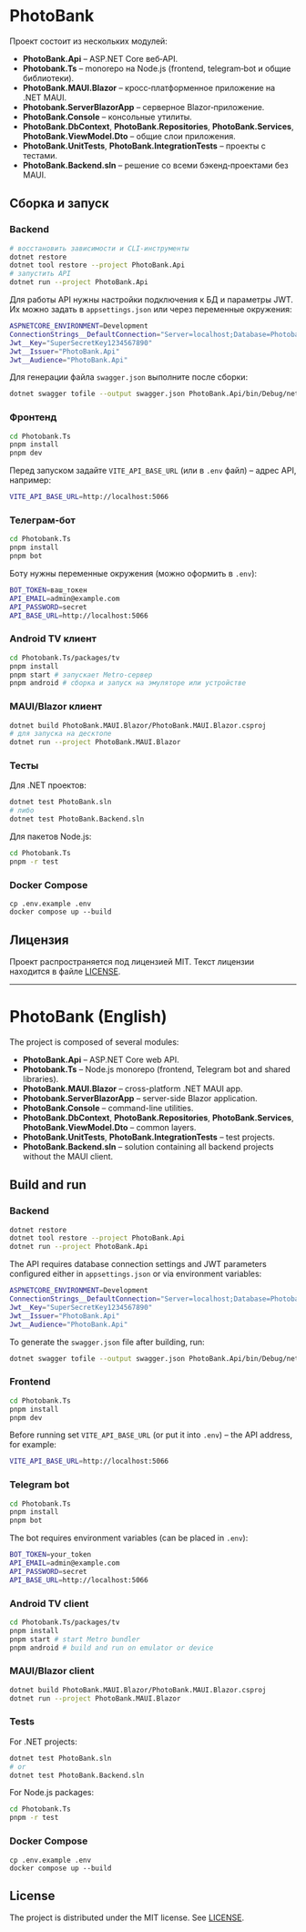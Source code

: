 # PhotoBank

Проект состоит из нескольких модулей:

- **PhotoBank.Api** – ASP.NET Core веб‑API.
- **Photobank.Ts** – monorepo на Node.js (frontend, telegram‑bot и общие библиотеки).
- **PhotoBank.MAUI.Blazor** – кросс‑платформенное приложение на .NET MAUI.
- **Photobank.ServerBlazorApp** – серверное Blazor‑приложение.
- **PhotoBank.Console** – консольные утилиты.
- **PhotoBank.DbContext**, **PhotoBank.Repositories**, **PhotoBank.Services**, **PhotoBank.ViewModel.Dto** – общие слои приложения.
- **PhotoBank.UnitTests**, **PhotoBank.IntegrationTests** – проекты с тестами.
- **PhotoBank.Backend.sln** – решение со всеми бэкенд‑проектами без MAUI.

## Сборка и запуск

### Backend

```bash
# восстановить зависимости и CLI-инструменты
dotnet restore
dotnet tool restore --project PhotoBank.Api
# запустить API
dotnet run --project PhotoBank.Api
```

Для работы API нужны настройки подключения к БД и параметры JWT. Их можно задать в `appsettings.json` или через переменные окружения:

```bash
ASPNETCORE_ENVIRONMENT=Development
ConnectionStrings__DefaultConnection="Server=localhost;Database=Photobank;Trusted_Connection=True;MultipleActiveResultSets=true;Encrypt=False;"
Jwt__Key="SuperSecretKey1234567890"
Jwt__Issuer="PhotoBank.Api"
Jwt__Audience="PhotoBank.Api"
```

Для генерации файла `swagger.json` выполните после сборки:

```bash
dotnet swagger tofile --output swagger.json PhotoBank.Api/bin/Debug/net9.0/PhotoBank.Api.dll v1
```

### Фронтенд

```bash
cd Photobank.Ts
pnpm install
pnpm dev
```

Перед запуском задайте `VITE_API_BASE_URL` (или в `.env` файл) – адрес API,
например:

```bash
VITE_API_BASE_URL=http://localhost:5066
```

### Телеграм‑бот

```bash
cd Photobank.Ts
pnpm install
pnpm bot
```

Боту нужны переменные окружения (можно оформить в `.env`):

```bash
BOT_TOKEN=ваш_токен
API_EMAIL=admin@example.com
API_PASSWORD=secret
API_BASE_URL=http://localhost:5066
```

### Android TV клиент

```bash
cd Photobank.Ts/packages/tv
pnpm install
pnpm start # запускает Metro-сервер
pnpm android # сборка и запуск на эмуляторе или устройстве
```

### MAUI/Blazor клиент

```bash
dotnet build PhotoBank.MAUI.Blazor/PhotoBank.MAUI.Blazor.csproj
# для запуска на десктопе
dotnet run --project PhotoBank.MAUI.Blazor
```

### Тесты

Для .NET проектов:

```bash
dotnet test PhotoBank.sln
# либо
dotnet test PhotoBank.Backend.sln
```

Для пакетов Node.js:

```bash
cd Photobank.Ts
pnpm -r test
```

### Docker Compose

```
cp .env.example .env
docker compose up --build
```

## Лицензия

Проект распространяется под лицензией MIT. Текст лицензии находится в файле [LICENSE](LICENSE).

---

# PhotoBank (English)

The project is composed of several modules:

- **PhotoBank.Api** – ASP.NET Core web API.
- **Photobank.Ts** – Node.js monorepo (frontend, Telegram bot and shared libraries).
- **PhotoBank.MAUI.Blazor** – cross-platform .NET MAUI app.
- **Photobank.ServerBlazorApp** – server-side Blazor application.
- **PhotoBank.Console** – command-line utilities.
- **PhotoBank.DbContext**, **PhotoBank.Repositories**, **PhotoBank.Services**, **PhotoBank.ViewModel.Dto** – common layers.
- **PhotoBank.UnitTests**, **PhotoBank.IntegrationTests** – test projects.
- **PhotoBank.Backend.sln** – solution containing all backend projects without the MAUI client.

## Build and run

### Backend

```bash
dotnet restore
dotnet tool restore --project PhotoBank.Api
dotnet run --project PhotoBank.Api
```

The API requires database connection settings and JWT parameters configured either in `appsettings.json` or via environment variables:

```bash
ASPNETCORE_ENVIRONMENT=Development
ConnectionStrings__DefaultConnection="Server=localhost;Database=Photobank;Trusted_Connection=True;MultipleActiveResultSets=true;Encrypt=False;"
Jwt__Key="SuperSecretKey1234567890"
Jwt__Issuer="PhotoBank.Api"
Jwt__Audience="PhotoBank.Api"
```

To generate the `swagger.json` file after building, run:

```bash
dotnet swagger tofile --output swagger.json PhotoBank.Api/bin/Debug/net9.0/PhotoBank.Api.dll v1
```

### Frontend

```bash
cd Photobank.Ts
pnpm install
pnpm dev
```

Before running set `VITE_API_BASE_URL` (or put it into `.env`) – the API address, for example:

```bash
VITE_API_BASE_URL=http://localhost:5066
```

### Telegram bot

```bash
cd Photobank.Ts
pnpm install
pnpm bot
```

The bot requires environment variables (can be placed in `.env`):

```bash
BOT_TOKEN=your_token
API_EMAIL=admin@example.com
API_PASSWORD=secret
API_BASE_URL=http://localhost:5066
```

### Android TV client

```bash
cd Photobank.Ts/packages/tv
pnpm install
pnpm start # start Metro bundler
pnpm android # build and run on emulator or device
```

### MAUI/Blazor client

```bash
dotnet build PhotoBank.MAUI.Blazor/PhotoBank.MAUI.Blazor.csproj
dotnet run --project PhotoBank.MAUI.Blazor
```

### Tests

For .NET projects:

```bash
dotnet test PhotoBank.sln
# or
dotnet test PhotoBank.Backend.sln
```

For Node.js packages:

```bash
cd Photobank.Ts
pnpm -r test
```

### Docker Compose

```
cp .env.example .env
docker compose up --build
```

## License

The project is distributed under the MIT license. See [LICENSE](LICENSE).
